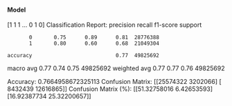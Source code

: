 #### Model
[1 1 1 ... 0 1 0]
Classification Report:
              precision    recall  f1-score   support

           0       0.75      0.89      0.81  28776388
           1       0.80      0.60      0.68  21049304

    accuracy                           0.77  49825692
   macro avg       0.77      0.74      0.75  49825692
weighted avg       0.77      0.77      0.76  49825692

Accuracy: 0.7664958672325113
Confusion Matrix:
[[25574322  3202066]
 [ 8432439 12616865]]
Confusion Matrix (%):
[[51.32758016  6.42653593]
 [16.92387734 25.32200657]]
